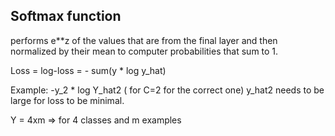 ## Softmax function
performs e**z of the values that are from the final layer and then normalized by their mean to computer probabilities that sum to 1.

Loss = log-loss = - sum(y * log y_hat) 

Example: -y_2 * log Y_hat2 ( for C=2 for the correct one)
y_hat2 needs to be large for loss to be minimal.

Y = 4xm => for 4 classes and m examples

